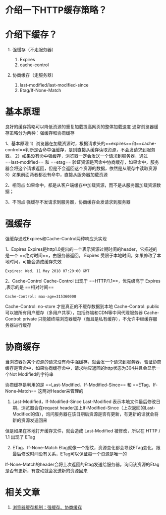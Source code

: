 # 介绍一下HTTP缓存策略？


# 介绍下缓存？


1. 强缓存（不走服务器）
   1. Expires
   2. cache-control


2. 协商缓存（走服务器）
   1. last-modified/last-modified-since
   2. Etag/If-None-Match


# 基本原理


良好的缓存策略可以降低资源的重复加载提高网页的整体加载速度
通常浏览器缓存策略分为两种：强缓存和协商缓存

1、基本原理
1）浏览器在加载资源时，根据请求头的==expires==和==cache-control==判断是否命中强缓存，是则直接从缓存读取资源，不会发请求到服务器。
2）如果没有命中强缓存，浏览器一定会发送一个请求到服务器，通过==last-modified== 和 ==etag== 验证资源是否命中协商缓存，如果命中，服务器会将这个请求返回，但是不会返回这个资源的数据，依然是从缓存中读取资源
3）如果前面两者都没有命中，直接从服务器加载资源

2、相同点
如果命中，都是从客户端缓存中加载资源，而不是从服务器加载资源数据；

3、不同点
强缓存不发请求到服务器，协商缓存会发请求到服务器



# 强缓存

强缓存通过Expires和Cache-Control两种响应头实现

1、Expires
Expires是http1.0提出的一个表示资源过期时间的header，它描述的是一个 ==绝对时间==，由服务器返回。
Expires 受限于本地时间，如果修改了本地时间，可能会造成缓存失效

`Expires: Wed, 11 May 2018 07:20:00 GMT`

2、Cache-Control
Cache-Control 出现于 ==HTTP/1.1==，优先级高于 Expires ,表示的是 ==相对时间==

`Cache-Control: max-age=315360000`


Cache-Control: no-store 才是真正的不缓存数据到本地
Cache-Control: public   可以被所有用户缓存（多用户共享），包括终端和CDN等中间代理服务器
Cache-Control: private  只能被终端浏览器缓存（而且是私有缓存），不允许中继缓存服务器进行缓存




# 协商缓存

当浏览器对某个资源的请求没有命中强缓存，就会发一个请求到服务器，验证协商缓存是否命中，如果协商缓存命中，请求响应返回的http状态为304并且会显示一个Not Modified的字符串

协商缓存是利用的是 ==Last-Modified，If-Modified-Since== 和 ==ETag、If-None-Match== 这两对Header来管理的



1. Last-Modified，If-Modified-Since
Last-Modified 表示本地文件最后修改日期，浏览器会在request header加上If-Modified-Since（上次返回的Last-Modified的值），询问服务器在该日期后资源是否有更新，有更新的话就会将新的资源发送回来

但是如果在本地打开缓存文件，就会造成 Last-Modified 被修改，所以在 HTTP / 1.1 出现了 ETag

2. ETag、If-None-Match
Etag就像一个指纹，资源变化都会导致ETag变化，跟最后修改时间没有关系，ETag可以保证每一个资源是唯一的

If-None-Match的header会将上次返回的Etag发送给服务器，询问该资源的Etag是否有更新，有变动就会发送新的资源回来

# 相关文章

1. [浏览器缓存机制：强缓存、协商缓存](https://github.com/amandakelake/blog/issues/41)
